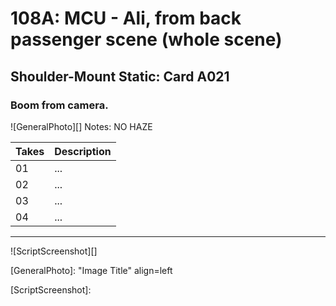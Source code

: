 # 108A: MCU - Ali, from back passenger scene (whole scene)

## Shoulder-Mount Static: Card A021

### Boom from camera.

![GeneralPhoto][]
Notes: NO HAZE

| Takes | Description |
|:---|:----|
| 01 | ... |
| 02 | ... |
| 03 | ... |
| 04 | ... |

----

![ScriptScreenshot][]


[GeneralPhoto]:  "Image Title" align=left

[ScriptScreenshot]: 